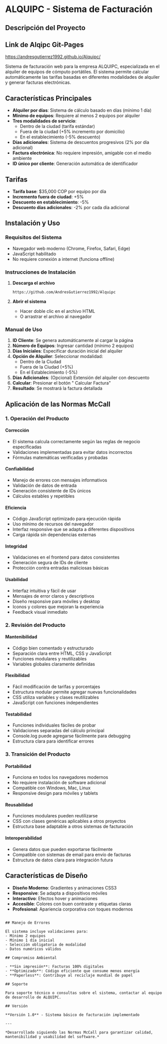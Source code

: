 #  ALQUIPC - Sistema de Facturación

## Descripción del Proyecto

## Link de Alqipc Git-Pages

https://andresgutierrez1992.github.io/Alquipc/


Sistema de facturación web para la empresa ALQUIPC, especializada en el alquiler de equipos de cómputo portátiles. El sistema permite calcular automáticamente las tarifas basadas en diferentes modalidades de alquiler y generar facturas electrónicas.

##  Características Principales

- **Alquiler por días**: Sistema de cálculo basado en días (mínimo 1 día)
- **Mínimo de equipos**: Requiere al menos 2 equipos por alquiler
- **Tres modalidades de servicio**:
  - Dentro de la ciudad (tarifa estándar)
  - Fuera de la ciudad (+5% incremento por domicilio)
  - En el establecimiento (-5% descuento)
- **Días adicionales**: Sistema de descuentos progresivos (2% por día adicional)
- **Factura electrónica**: No requiere impresión, amigable con el medio ambiente
- **ID único por cliente**: Generación automática de identificador

##  Tarifas

- **Tarifa base**: $35,000 COP por equipo por día
- **Incremento fuera de ciudad**: +5%
- **Descuento en establecimiento**: -5%
- **Descuento días adicionales**: -2% por cada día adicional

##  Instalación y Uso

### Requisitos del Sistema
- Navegador web moderno (Chrome, Firefox, Safari, Edge)
- JavaScript habilitado
- No requiere conexión a internet (funciona offline)

### Instrucciones de Instalación

1. **Descarga el archivo**
   ```
   https://github.com/AndresGutierrez1992/Alquipc
   ```

2. **Abrir el sistema**
   - Hacer doble clic en el archivo HTML
   - O arrastrar el archivo al navegador

### Manual de Uso

1. **ID Cliente**: Se genera automáticamente al cargar la página
2. **Número de Equipos**: Ingresar cantidad (mínimo 2 equipos)
3. **Días Iniciales**: Especificar duración inicial del alquiler
4. **Opción de Alquiler**: Seleccionar modalidad:
   -  Dentro de la Ciudad
   -  Fuera de la Ciudad (+5%)
   -  En el Establecimiento (-5%)
5. **Días Adicionales**: (Opcional) Extensión del alquiler con descuento
6. **Calcular**: Presionar el botón " Calcular Factura"
7. **Resultado**: Se mostrará la factura detallada

##  Aplicación de las Normas McCall

### 1. **Operación del Producto**

####  **Corrección**
- El sistema calcula correctamente según las reglas de negocio especificadas
- Validaciones implementadas para evitar datos incorrectos
- Fórmulas matemáticas verificadas y probadas

####  **Confiabilidad** 
- Manejo de errores con mensajes informativos
- Validación de datos de entrada
- Generación consistente de IDs únicos
- Cálculos estables y repetibles

####  **Eficiencia**
- Código JavaScript optimizado para ejecución rápida
- Uso mínimo de recursos del navegador
- Interfaz responsive que se adapta a diferentes dispositivos
- Carga rápida sin dependencias externas

####  **Integridad**
- Validaciones en el frontend para datos consistentes
- Generación segura de IDs de cliente
- Protección contra entradas maliciosas básicas

####  **Usabilidad**
- Interfaz intuitiva y fácil de usar
- Mensajes de error claros y descriptivos
- Diseño responsive para móviles y desktop
- Iconos y colores que mejoran la experiencia
- Feedback visual inmediato

### 2. **Revisión del Producto**

####  **Mantenibilidad**
- Código bien comentado y estructurado
- Separación clara entre HTML, CSS y JavaScript
- Funciones modulares y reutilizables
- Variables globales claramente definidas

####  **Flexibilidad**
- Fácil modificación de tarifas y porcentajes
- Estructura modular permite agregar nuevas funcionalidades
- CSS utiliza variables y clases reutilizables
- JavaScript con funciones independientes

####  **Testabilidad**
- Funciones individuales fáciles de probar
- Validaciones separadas del cálculo principal
- Console.log puede agregarse fácilmente para debugging
- Estructura clara para identificar errores

### 3. **Transición del Producto**

####  **Portabilidad**
- Funciona en todos los navegadores modernos
- No requiere instalación de software adicional
- Compatible con Windows, Mac, Linux
- Responsive design para móviles y tablets

####  **Reusabilidad**
- Funciones modulares pueden reutilizarse
- CSS con clases genéricas aplicables a otros proyectos
- Estructura base adaptable a otros sistemas de facturación

####  **Interoperabilidad**
- Genera datos que pueden exportarse fácilmente
- Compatible con sistemas de email para envío de facturas
- Estructura de datos clara para integración futura

##  Características de Diseño

- **Diseño Moderno**: Gradientes y animaciones CSS3
- **Responsive**: Se adapta a dispositivos móviles
- **Interactivo**: Efectos hover y animaciones
- **Accesible**: Colores con buen contraste y etiquetas claras
- **Profesional**: Apariencia corporativa con toques modernos


```

## Manejo de Errores

El sistema incluye validaciones para:
- Mínimo 2 equipos
- Mínimo 1 día inicial
- Selección obligatoria de modalidad
- Datos numéricos válidos

## Compromiso Ambiental

- **Sin impresión**: Facturas 100% digitales
- **Optimizado**: Código eficiente que consume menos energía
- **Paperless**: Contribuye al reciclaje mundial de papel

## Soporte

Para soporte técnico o consultas sobre el sistema, contactar al equipo de desarrollo de ALQUIPC.

## Versión

**Versión 1.0** - Sistema básico de facturación implementado

---

*Desarrollado siguiendo las Normas McCall para garantizar calidad, mantenibilidad y usabilidad del software.*